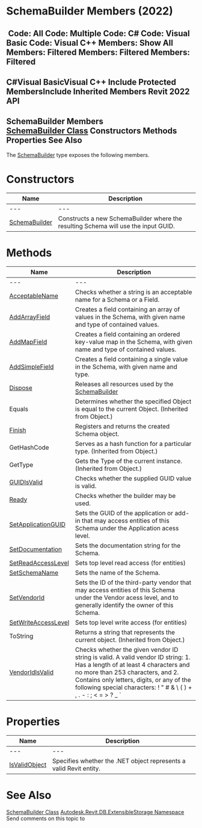 # SchemaBuilder Members (2022)

﻿
 Code: All Code: Multiple Code: C# Code: Visual Basic Code: Visual C++  Members: Show All Members: Filtered Members: Filtered Members: Filtered   
---  
C#Visual BasicVisual C++
Include Protected MembersInclude Inherited Members
Revit 2022 API  
---  
SchemaBuilder Members  
[SchemaBuilder Class](e74f9357-cc3c-558e-73b8-38ce6d247869.md "SchemaBuilder Class") Constructors Methods Properties See Also  
---  
The [SchemaBuilder](e74f9357-cc3c-558e-73b8-38ce6d247869.md "SchemaBuilder Class") type exposes the following members.
# Constructors
| Name | Description |
| --- | --- |
| --- | --- | --- |
| [SchemaBuilder](e2dd3c2d-f72c-a393-a802-2b7d3a595482.md "SchemaBuilder Constructor") | Constructs a new SchemaBuilder where the resulting Schema will use the input GUID. |

# Methods
| Name | Description |
| --- | --- |
| --- | --- | --- |
| [AcceptableName](0ac1f229-14e3-6039-22f1-1d6b40a000de.md "AcceptableName Method") | Checks whether a string is an acceptable name for a Schema or a Field. |
| [AddArrayField](f20f39f5-152c-98e9-32b7-b8c3bd575e4b.md "AddArrayField Method") | Creates a field containing an array of values in the Schema, with given name and type of contained values. |
| [AddMapField](ed30389b-a527-c867-3903-ce033f55552c.md "AddMapField Method") | Creates a field containing an ordered key-value map in the Schema, with given name and type of contained values. |
| [AddSimpleField](5de0ea30-a58e-4db2-373c-05222a139465.md "AddSimpleField Method") | Creates a field containing a single value in the Schema, with given name and type. |
| [Dispose](29acd183-7869-e155-1842-6a32ab108fd0.md "Dispose Method") | Releases all resources used by the [SchemaBuilder](e74f9357-cc3c-558e-73b8-38ce6d247869.md "SchemaBuilder Class") |
| Equals | Determines whether the specified Object is equal to the current Object. (Inherited from Object.) |
| [Finish](399ce458-d43f-57a1-52f4-f862b243edec.md "Finish Method") | Registers and returns the created Schema object. |
| GetHashCode | Serves as a hash function for a particular type.  (Inherited from Object.) |
| GetType | Gets the Type of the current instance. (Inherited from Object.) |
| [GUIDIsValid](8b959aef-0601-e3e0-38ed-5cd98323fa50.md "GUIDIsValid Method") | Checks whether the supplied GUID value is valid. |
| [Ready](d839c136-a715-3de4-6b69-22cd65d39f81.md "Ready Method") | Checks whether the builder may be used. |
| [SetApplicationGUID](c94ecbf6-126b-60e6-cff1-42fb93e85c81.md "SetApplicationGUID Method") | Sets the GUID of the application or add-in that may access entities of this Schema under the Application acess level. |
| [SetDocumentation](e712e079-d5fe-fcbb-ab78-90e8608a82a4.md "SetDocumentation Method") | Sets the documentation string for the Schema. |
| [SetReadAccessLevel](48aa900b-69fa-df08-132b-5046447e9dc1.md "SetReadAccessLevel Method") | Sets top level read access (for entities) |
| [SetSchemaName](f53b3048-99f8-0dbc-f623-f997ab673932.md "SetSchemaName Method") | Sets the name of the Schema. |
| [SetVendorId](4b94c68b-5f9c-f798-2619-0bd88a856f37.md "SetVendorId Method") | Sets the ID of the third-party vendor that may access entities of this Schema under the Vendor acess level, and to generally identify the owner of this Schema. |
| [SetWriteAccessLevel](5d9b9a09-dd20-a79f-4e43-1f0365ed75be.md "SetWriteAccessLevel Method") | Sets top level write access (for entities) |
| ToString | Returns a string that represents the current object. (Inherited from Object.) |
| [VendorIdIsValid](66fc864b-ed7a-c9f9-7eae-209a9aa5c1b6.md "VendorIdIsValid Method") | Checks whether the given vendor ID string is valid. A valid vendor ID string: 1\. Has a length of at least 4 characters and no more than 253 characters, and 2\. Contains only letters, digits, or any of the following special characters: ! " # & \ ( ) + , . - : ; < = > ? _ ` | ~ |

# Properties
| Name | Description |
| --- | --- |
| --- | --- | --- |
| [IsValidObject](eb116832-fc35-09d3-b76f-8276e8038154.md "IsValidObject Property") | Specifies whether the .NET object represents a valid Revit entity. |

# See Also
[SchemaBuilder Class](e74f9357-cc3c-558e-73b8-38ce6d247869.md "SchemaBuilder Class")
[Autodesk.Revit.DB.ExtensibleStorage Namespace](79486a74-376c-9555-c873-45d5a750f051.md "Autodesk.Revit.DB.ExtensibleStorage Namespace")
Send comments on this topic to 